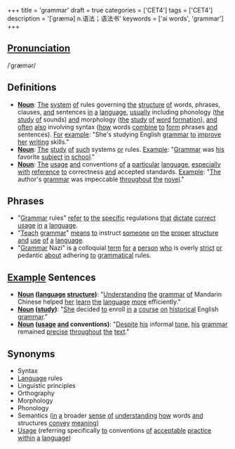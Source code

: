+++
title = 'grammar'
draft = true
categories = ['CET4']
tags = ['CET4']
description = '[ˈgræmə] n.语法；语法书'
keywords = ['ai words', 'grammar']
+++

## [Pronunciation](/en/post/pronunciation/)
/ˈɡræmər/

## Definitions
- **[Noun](/en/post/noun/)**: [The](/en/post/the/) [system](/en/post/system/) [of](/en/post/of/) rules governing [the](/en/post/the/) [structure](/en/post/structure/) [of](/en/post/of/) words, phrases, clauses, [and](/en/post/and/) sentences [in](/en/post/in/) [a](/en/post/a/) [language](/en/post/language/), [usually](/en/post/usually/) including phonology ([the](/en/post/the/) [study](/en/post/study/) [of](/en/post/of/) sounds) [and](/en/post/and/) morphology ([the](/en/post/the/) [study](/en/post/study/) [of](/en/post/of/) [word](/en/post/word/) [formation](/en/post/formation/)), [and](/en/post/and/) [often](/en/post/often/) [also](/en/post/also/) involving syntax ([how](/en/post/how/) words [combine](/en/post/combine/) [to](/en/post/to/) [form](/en/post/form/) phrases [and](/en/post/and/) sentences). [For](/en/post/for/) [example](/en/post/example/): "She's studying English [grammar](/en/post/grammar/) [to](/en/post/to/) [improve](/en/post/improve/) [her](/en/post/her/) [writing](/en/post/writing/) skills."
- **[Noun](/en/post/noun/)**: [The](/en/post/the/) [study](/en/post/study/) [of](/en/post/of/) [such](/en/post/such/) systems [or](/en/post/or/) rules. [Example](/en/post/example/): "[Grammar](/en/post/grammar/) was [his](/en/post/his/) favorite [subject](/en/post/subject/) [in](/en/post/in/) [school](/en/post/school/)."
- **[Noun](/en/post/noun/)**: [The](/en/post/the/) [usage](/en/post/usage/) [and](/en/post/and/) conventions [of](/en/post/of/) [a](/en/post/a/) [particular](/en/post/particular/) [language](/en/post/language/), [especially](/en/post/especially/) [with](/en/post/with/) [reference](/en/post/reference/) [to](/en/post/to/) correctness [and](/en/post/and/) accepted standards. [Example](/en/post/example/): "[The](/en/post/the/) author's [grammar](/en/post/grammar/) was impeccable [throughout](/en/post/throughout/) [the](/en/post/the/) [novel](/en/post/novel/)."

## Phrases
- "[Grammar](/en/post/grammar/) rules" [refer](/en/post/refer/) [to](/en/post/to/) [the](/en/post/the/) [specific](/en/post/specific/) regulations [that](/en/post/that/) [dictate](/en/post/dictate/) [correct](/en/post/correct/) [usage](/en/post/usage/) [in](/en/post/in/) [a](/en/post/a/) [language](/en/post/language/).
- "[Teach](/en/post/teach/) [grammar](/en/post/grammar/)" [means](/en/post/means/) [to](/en/post/to/) instruct [someone](/en/post/someone/) [on](/en/post/on/) [the](/en/post/the/) [proper](/en/post/proper/) [structure](/en/post/structure/) [and](/en/post/and/) [use](/en/post/use/) [of](/en/post/of/) [a](/en/post/a/) [language](/en/post/language/).
- "[Grammar](/en/post/grammar/) Nazi" is [a](/en/post/a/) colloquial [term](/en/post/term/) [for](/en/post/for/) [a](/en/post/a/) [person](/en/post/person/) [who](/en/post/who/) is overly [strict](/en/post/strict/) [or](/en/post/or/) pedantic [about](/en/post/about/) adhering [to](/en/post/to/) [grammatical](/en/post/grammatical/) rules.

## [Example](/en/post/example/) Sentences
- **[Noun](/en/post/noun/) ([language](/en/post/language/) [structure](/en/post/structure/))**: "[Understanding](/en/post/understanding/) [the](/en/post/the/) [grammar](/en/post/grammar/) [of](/en/post/of/) Mandarin Chinese helped [her](/en/post/her/) [learn](/en/post/learn/) [the](/en/post/the/) [language](/en/post/language/) [more](/en/post/more/) efficiently."
- **[Noun](/en/post/noun/) ([study](/en/post/study/))**: "[She](/en/post/she/) decided [to](/en/post/to/) enroll [in](/en/post/in/) [a](/en/post/a/) [course](/en/post/course/) [on](/en/post/on/) [historical](/en/post/historical/) English [grammar](/en/post/grammar/)."
- **[Noun](/en/post/noun/) ([usage](/en/post/usage/) [and](/en/post/and/) conventions)**: "[Despite](/en/post/despite/) [his](/en/post/his/) informal [tone](/en/post/tone/), [his](/en/post/his/) [grammar](/en/post/grammar/) remained [precise](/en/post/precise/) [throughout](/en/post/throughout/) [the](/en/post/the/) [text](/en/post/text/)."

## Synonyms
- Syntax
- [Language](/en/post/language/) rules
- Linguistic principles
- Orthography
- Morphology
- Phonology
- Semantics ([in](/en/post/in/) [a](/en/post/a/) broader [sense](/en/post/sense/) [of](/en/post/of/) [understanding](/en/post/understanding/) [how](/en/post/how/) words [and](/en/post/and/) structures [convey](/en/post/convey/) [meaning](/en/post/meaning/))
- [Usage](/en/post/usage/) (referring specifically [to](/en/post/to/) conventions [of](/en/post/of/) [acceptable](/en/post/acceptable/) [practice](/en/post/practice/) [within](/en/post/within/) [a](/en/post/a/) [language](/en/post/language/))
